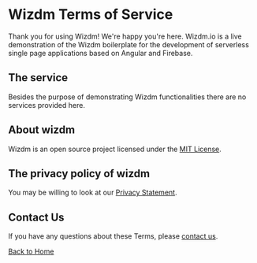 # Wizdm Terms of Service

Thank you for using Wizdm! We're happy you're here. Wizdm.io is a live demonstration of the Wizdm boilerplate for the development of serverless single page applications based on Angular and Firebase.

## The service
Besides the purpose of demonstrating Wizdm functionalities there are no services provided here. 

## About wizdm
Wizdm is an open source project licensed under the [MIT License](license).
  
## The privacy policy of wizdm
You may be willing to look at our [Privacy Statement](privacy). 

## Contact Us
If you have any questions about these Terms, please [contact us](mailto:hello@wizdm.io). 
 
 [Back to Home](/)

